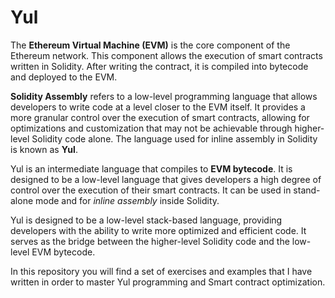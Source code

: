# Yul
The **Ethereum Virtual Machine (EVM)** is the core component of the Ethereum network. This component allows the execution of smart contracts written in Solidity. After writing the contract, it is compiled into bytecode and deployed to the EVM.

**Solidity Assembly** refers to a low-level programming language that allows developers to write code at a level closer to the EVM itself. It provides a more granular control over the execution of smart contracts, allowing for optimizations and customization that may not be achievable through higher-level Solidity code alone. The language used for inline assembly in Solidity is known as **Yul**. 

Yul is an intermediate language that compiles to **EVM bytecode**. It is designed to be a low-level language that gives developers a high degree of control over the execution of their smart contracts. It can be used in stand-alone mode and for *inline assembly* inside Solidity.

Yul is designed to be a low-level stack-based language, providing developers with the ability to write more optimized and efficient code. It serves as the bridge between the higher-level Solidity code and the low-level EVM bytecode.

In this repository you will find a set of exercises and examples that I have written in order to master Yul programming and Smart contract optimization.
